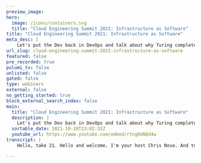 ```yaml
---
preview_image:
hero:
  image: /icons/containers.svg
  title: "Cloud Engineering Summit 2021: Infrastructure as Software"
title: "Cloud Engineering Summit 2021: Infrastructure as Software"
meta_desc: |
    Let's put the Dev back in DevOps and talk about why Turing complete config management is an antipattern.
url_slug: cloud-engineering-summit-2021-infrastructure-as-software
featured: false
pre_recorded: true
pulumi_tv: false
unlisted: false
gated: false
type: webinars
external: false
no_getting_started: true
block_external_search_index: false
main:
  title: "Cloud Engineering Summit 2021: Infrastructure as Software"
  description: |
    Let's put the Dev back in DevOps and talk about why Turing complete config management is an antipattern.  Talk by: kris nóva
  sortable_date: 2021-10-20T23:02:32Z
  youtube_url: https://www.youtube.com/embed/rtng6GNQd4w
transcript: |
    Hello, take 21. Hello and welcome. I'm your host Chris Nova. And today we're gonna be talking about infrastructure as software pig. 21. I have been working at this all day. So hopefully this will be a good one. We'll see how it goes. So, hi, I am Chris Nova. And today we're gonna be talking about infrastructure as software, um particularly what it's like to manage infrastructure with software. And we're here at the Pulumi Cloud Engineering Summit. A big shout out to my friends, Maddie and Kat for helping me get on board here. Shout out to Joe for letting all this happen and big shout out to my favorite underdog. My sister from another Mr, my girl Liz in Seattle. I love you. I miss you. I see you out there in the streets doing good work. I love you girl. I know you're out there. So anyway, um we're gonna be talking about infrastructure as software, so a bit about me um other than the fact that I give my, my presentation in a UNIX terminal here, um I am the lead senior principal architect um and I work on Kubernetes at Twilio. So we're, we do a lot of Cotti things and we're working on a new Cotti project and I'm the lead architect on the project. Um and you can find out more about what I do in open source on my personal blog at dot com. And I encourage all of you to buy several copies of my book, cloud native infrastructure, which we'll look at in just a moment uh for your friends and extended family and you can see all of my lovely open source code in chicken scratch on github dot com slash Chris dash nova. And um you can follow me on Twitch where I do a lot of live streams, not recorded streams because recording is really hard for me, but I do live stuff all the time. If you wanna come watch me live, I'm there pretty much every day. Um And I'm on Twitter. Please don't follow me on Twitter. You're welcome to read my tweets from time to time and they get me in trouble more often than not as we're about to find out. Cool. So speaking of tweets that get me in trouble. Here's a great one here on the left side of the screen. So I made the mistake of tweeting. This don't, you know, stop doing infrastructures code the other day. And this is what led me to realize I actually draw a line between infrastructure as software and infrastructure as code and I kind of thought everybody had made that, that mental leap at some point. And the more I talked to folks, the more I realized that I had created a big line in the sand in my own brain that I don't think other folks had created. Um So I get asked this question a lot, you know, how is infrastructure as code different from infrastructure as software? If I do my job correctly in this talk, you should have a good idea of what these words mean to me. And I will be gigantic because I do feel like in the the ability to be different with our definitions comes a lot of value and and ultimately, a lot of more resilient infrastructure for you and your team. So anyway, uh if you like this topic and you want to see more, go check out the book. We have an Ask Condor here on the screen that should match um our cloud native infrastructure Condor here as well. Um And a lot of what I'm talking about, particularly the infrastructure software, the testing, the infrastructure teams. All of this is, is also also found in the book that we published back in 2017. OK. So we'll start off with some simple definitions so that we can, we can grow on them moving forward. What is infrastructure? Um It's the bottom half of the O SI reference model, right? Application is at the tippy, tippy top of the O SI reference model and in order for an application to exist, we need all of this noisy stuff underneath and we call this noisy stuff infrastructure and typically people don't want to deal with it. We like to pretend like it's not there. It's stupid, it's hard. It's frustrating, which is why I'm in this biz. So anyway, um I like to break these down into my three favorite pillars or tenants of computer science, compute network and storage. I think everything we do in computers can be, you know, broken down into one of those three categories. So let's look at some example. So in compute servers, operating systems, container, run times processes, things that run things that uh start to give us abstractions for software storage discs, memory, uh staple discs, virtual discs. LV MS. These are all places where we can write things down virtually and, and come back and view them later. Network. Everybody's favorite the relationships of computer science like the drama, right? That's where all that's where all the good relationship stuff happens, you know, like the subplots and everything. Um load balancers, firewalls, network switches, security groups, VPC S, all this fun stuff that, that involves our network and how computers connect to each other. What is code uh in its most literal form. It's just the plain text representation of a program uh or a configuration. Yep, it's, it's just the shit you can read. It's a text file. So I look at some example, code here. So we have, you know, in, we have some uh example code that does various things. Uh We have some example, Python, I'm sure we've all seen Python before and you can see it. It does similar things. And what I want you to remember is the code is just the things that are important to humans, the stuff we write the stuff we can read and it's just the encapsulation of it, right? It's a text file, it has to live somewhere. Um However, there is a program that takes this text file and does things with it. And typically we as code engineers care very deeply about the thing that turns this plain text into whatever we wanted to to do. So let's talk about turn completion because this is gonna be really important for us to understand how code turns into the these programs that we want. Uh we want people to run, we want these programs to do things for us. So all a turn complete program is, is uh it's something that can compute any other program, right? It's, it's got some fundamentals of computer science, you know, the ability to manage memory, it's got iteration and it has a logical switch, an if statement, if you see an if statement, there's a good chance what you're looking at is actually turning complete at the end of the day. Um And because of that you can run theoretically any program on top of it So Microsoft Excel does have a concept of if statements, if this do that, which means in theory, if we wanted to write the abstractions, we could run something like doom on Microsoft Excel. We really could, you, you absolutely could make that happen if, if you truly wanted to um in, in most cases, that's just a thought exercise. But I think it's an important one to call out. So what is software? So it's a turn complete program like Microsoft Excel and it's, it's at run time. So when we say run time, we mean the time is now it's running now, you'll, as a side, you'll notice my screen is flickering and well, I run arch by the way. So we'll look at at these um these programs that run time and we can see that we, we provide ways little windows for us to view just very temporary. Ephemeral little glimpses of what the program is doing at a given instant. And we see things like process managers or task managers and their ability to uh represent what's happening. And the moment you view this, it's, it's already outdated because it's sure enough moved on at run time. So these are just small glimpses into reality. What is infrastructure as code? Well, think about it. If code is just the plain text representation, it's just our ability to represent infrastructure using code. So I'm sure we've all seen terraform before where we can write things like the cider block of a VPC and we can define things like a sub net and give the subnet, you know, a slash 24 from within our, our slash 16 above. And you can see that we can start to break apart different pieces of infrastructure and we represent them as code. Now in the same way that AC program goes from C code to AC program, your infrastructure goes from infrastructure code to and that's where most infrastructure code stops. And that's where the infrastructure code engineer mindset typically goes away, right? We, we say our, our code is done. Therefore, I'm done. I can go to lunch, I can have a cup of coffee. My work here is done and, and I'm here to challenge that. So what is infrastructure as software? Well, it's fundamentally it's the, the actual process that is that is running the code that we've already written and it's running that code um at run time and we take ownership of it. We are responsible for the pieces of software that are running on the back end. So I do believe that infrastructure software is an ownership change. It's a shift in ownership. It's putting the DEV back into DEV ops. It's saying we not only write the code but we also care intimately about the thing that renders the code, the thing that brings the code to life, the thing that does the thing with the code, we care about that in the same way that a, a Python engineer cares about which version of Python they're running. We as infrastructure engineers should take ownership of the thing that's reconciling our, our infrastructure. And now I'm not suggesting everybody to go rewrite Terraform. That's not what I'm saying here. What I'm saying is we can start to imagine as a, as a community as an industry, what little pieces of software you and your team could write that could do really handy things for you and we can abstract things away that our boiler plate like terraform does. And we can start to create little logical systems that do really powerful things for us. And we can do those in very, very solid insane way by following in the footsteps of our software engineering, older siblings. So here we look at the cluster EP I dot L and the YAML is defined down here below. And you can see that this YAML is actually the first half of bringing these pods to life. So here we have a cluster controller, we have cluster validation, we have cluster heartbeat and you can see these are small programs that I wrote. I'm a software engineer now and and I wrote these programs to manage infrastructure. And this one reconciles the cluster itself and this one validates the cluster and ensures it does everything I want it need cluster to do and this one just checks and make sure it's online and, and I can now start to weave these components together to build really complicated uh systems that are really easy to manage. So let's talk about software teams. A K A those meddling engineers, as I mentioned earlier, there's a lot we can learn from them and I do want to draw attention to some of the things software engineering teams do that I think works really well. The first one is feature driven workflows. So in a world where where people need things from you and your team, I'm I'm sure as infrastructure engineers, we're all familiar with somebody needing something, right? This is literally the story of our lives in a world where people need things or want things or think they need things. We typically are rewarded for responding with. Yes. Right away, we'll get it done immediately and software engineering teams don't always respond that way. Sometimes they say yes, we'll get it done, we'll prioritize it and we'll, we'll create a feature request for you and it will make it out on the next release. And as it turns out, people are actually more receptive to not right now instead of a hard no. So I think the ability to say not right now is actually quite valuable because it gives, it buys you and your team time to do the thing you need to do correctly. And it also gives the person requesting something from you an ability to deliver a promise. And that promise is not this week, but it will come soon. And with that promise comes trust and with that trust comes a healthy working relationship. And with that healthy working relationship comes the ability for us to buy the time we need to do things correctly. And that's how I think we stay out of infrastructure debt. Uh time based releases. These are your ability to, to cut releases on a timely manner instead of on a need to need manner. And I think any concern you would see with the software engineering team is equally as relevant with managing infrastructure as software. What about a release gate? How do we ensure that our software does what we want it to do? How do we ensure that that the, the person who's making a change is going to be able to programmatically prove it's gonna do what they advertise, it's going to do. How do we test, what about validation? How do we ensure that, that, that what we're changing is saying, how do we monitor it after it's running? What about logging? What if something goes wrong observably anything that we would potentially add to a modern software engineering stack? We can also adopt an application infrastructure engineering as well. Now, there's a very clear problem here, which is if, if we're now modern day application engineers, where do we run the applications that manage our infrastructure? And that's where I like to say we love infrastructure so much. We, we put infrastructure on your infrastructure. And that is a problem and it is a problem you have to solve. And I do think in my mind that this is evidence that that an infrastructure team is typically stronger and more needs to be stronger and more resilient than a typical engineering team because they have to do everything a regular engineering team does in more. So let's look at talk a little bit about what I learned at Twilio with Getups. And this is very relevant to the differences in what I see as infrastructure, as code and infrastructure as software. And I really think get ups is a good example of, of meddling the two and and why I think it's important to draw a difference between the two. So let's let, let's break get ups down what is git, it's a version control tool that, that, that you can use to manage software. However, this is designed for teams working on different sides of the world, you know, distributed teams to do things correctly. We want to be very meticulous and very intimate with our lines of code and we wanna work on needs and we want a really good way to manage these lines of code. In fact, we would be willing to exchange time for resiliency we value right more than we value right now. What is ops doing shit manually in a pinch? Right? I need to get things done and I need to do it now and these are chores, these are things that you do and typically these value right now instead of right. So get OPS is doing the right now thing using a tool that was designed to do the right thing. And I think that's why I think get ops is a bit of an anti pattern. I really do. I think that just because you put something in git or just because it has a config it doesn't mean it's a good idea. It doesn't mean that you're, you're using GIT. The way GIT was intended to be used. The whole point of GIT was to give us visibility into the changes. And I have seen that GIT is now just basically used as a database and you're still able to do just as much damage as you did SSH into a server. Except now you have three button clicks in a YAML file to abstract away your SSH command. I'm still able to break production using getups except for now it comes with the added complexity in a build pipeline to go into the the whole process. So I still look at get ups as infrastructure as manual chores if anything and it's brought to you by a fancy new pull request and some code. But look at the difference. We, we obsessed with get the code, the managing the code. We, we got very good at managing the code and putting the code in version control. But we were still doing the ops mentality. And I'm here to say, let's put the Dev back in Dev ops and let's consider dropping the ops altogether or at least being aware that we want to be DEV heavy in some cases. So here it is the whole point of the talk. If, if you take anything away from this talk, it should be this, this I ask you diagram with my ID E flickering in the background. Um I want, let's see if I can't clean it up. There we go. I want you to, you know, screenshot this, send it to your friend, you know, text it to your, your partner or whatever. Um What are the differences between infrastructure as code and infrastructure as software now that we've kind of defined them? Um So the big one is DEV versus OPS, right? I I think infrastructure of software is, is more DEV than OPS. Uh The next one is I think where they stop, right? It's, it's the definition of done in where it stops. I think that um infrastructure as code stops at a working config and infrastructure is stop. Software typically stops at what we call production ready. And I think with that paradigm shift comes a different level of responsibility and a different level of ownership. So I think an infrastructure as code, it's completely normal to have logical turn complete systems without tests. Think about it. How many of us have written Helm Charts or terraform or puppet or chef. And we didn't provide tests to our changes. We just wrote the if statement, we just wrote the for loop. We just wrote the logical system, but we didn't offer test to prove that it was going to do what we thought it did or prove that it was going to mutate the infrastructure the way that we thought it did. I know everyone out there has committed terraform or puppet config and pushed it live and hoped for the best or ran it. You know, it worked in staging and you're kind of like that's the best we can do. And, and that's what you do. Whereas if you look at infrastructure as software, you flip it around. It's actually unusual to have logical systems without tests. And yes, I know we live in an imperfect world where not every piece of software has tests. However, I think it's pretty common knowledge that we would like for it to have tests. You know, there is this concept of perfect world conditions that exist in a software pipeline that I don't think we see in an infrastructure S code pipeline. I don't see nearly as many folks making jokes about or our terraform doesn't test that our servers are online in the same way that we make jokes about not having unit tests in production. And that's because I don't think the paradigm is there. I, I just don't think that, that, that people and folks they see in the wild are really truly considering having an infrastructure tests. And I think we should, I really do. I think there's enough software in place today that we should be writing tests to go and actually validate our infrastructure does what we want to do and introduce confidence there. Um Because of this, I think we have a lower quality definition of done flat out. I just think that in a world where we're not considering validating and ensuring our shit does what we want it to do. I think it's just not gonna be as high caliber of a, of a product. And I think in infrastructure software, I think that naturally we're creating this, this more resilient, more meticulous and more testable and programmatic system that we use to work through and it's a workflow change. This is a big one, turn completion. We talked about this earlier. I think infrastructure is code doesn't embrace turn completion and it just says, yeah, you'll probably get there one day, right? Yeah, you might, you might throw it in a statement or two in, but it's nothing to, to worry about and you can probably just get away with not worrying too much about it. Whereas I feel like infrastructure software is like, bro, you're a software engineer, you're writing a turn complete program. It is time for you to accept the fact that you are a software dev and you're working on an engineering team and because you're ready to incomplete code, you should offer test for your code. Um Working as an operations team values right now, working as an engineering team typically values, right? Do I do the quality thing or the quantity thing? Um So I see, I think we see that a lot in infrastructure as code versus infrastructure as software. Um The endgame that you hope to get to with code is you'll probably end up with some logic. And if you're lucky that logic will work. Whereas I feel like the end game that you hope you get to with software is you probably end up with tests. And if you're lucky, your test will pass. And I think that we're just raising the bar. It literally is just raising the caliber of, of what we consider done. And ultimately, I think infrastructure is code is we get shit done quickly. And I think infrastructure as software is, our shit has test and we can count on it. It might take us a little bit longer, but it's not gonna break. And I, I think a lot of us are in the situation in our careers where we now are finding ourselves having more and more time to build right instead of right now. So let's answer some questions is infrastructure a software, right? For, for everything. God, no, no, it is not, do not stop what you're doing and go start writing, go and, and you, you know, building these, these things from scratch and telling yourself it's gonna make all your problems go away. No, don't do it. I know you're thinking about doing it, don't do it. Um Because this is the whole thing we were trying to get away from in the first place. What I am trying to say is that there are situations where adopting the mindset of a, of a team of, of the human resource element of a software engineering team where where you might actually find a lot of value in managing infrastructure as code as software. And as we saw with cluster api earlier, there is a big similarity between the code and the software. The code turns into the software. That's the point, but we're now taking ownership of the software as well. So look at this very simple. Lovely. Ask you diagram I did if this is you and you're managing a lot of fucking servers and those servers are are breaking from time to time and you're seeing servers coming into and out of existence, having a small piece of software to help you manage this and identify these might be a lot easier than, than trying to go and find it manually and you'll get here quickly as you and your team grow. So understanding that you're going to get here and that you're you can borrow from infrastructure as software early, is going to make this situation a lot more manageable when you get here. Ok, so I'm gonna stop here. We're at 23 minutes. I got seven minutes with my girl cat. We're gonna talk to you all about all kinds of fun stuff. And I wanna just again say thank you to Pulumi for, for letting me come and give this talk. And I'm going to also record a small 10 minute case study about program I did called Enamel. That is a, a concrete example of how to do some of this. And I'll talk a little bit about the pros and cons and I'll post this on my blog if, if folks want to see the case study of what I'm talking about later. So thanks for coming to my talk and I will see you all next time.

---
```

